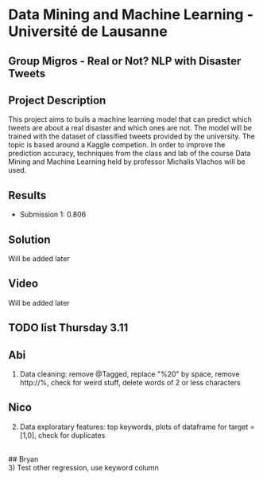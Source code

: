 # Data Mining and Machine Learning - Université de Lausanne
## Group Migros - Real or Not? NLP with Disaster Tweets

## Project Description

This project aims to buils a machine learning model that can predict which tweets are about a real disaster and which ones are not. 
The model will be trained with the dataset of classified tweets provided by the university. The topic is based around a Kaggle competion. 
In order to improve the prediction accuracy, techniques from the class and lab of the course Data Mining and Machine Learning held by professor Michalis Vlachos will be used. 

## Results

* Submission 1: 0.806

## Solution

Will be added later

## Video 

Will be added later

## TODO list Thursday 3.11

## Abi
1) Data cleaning: remove @Tagged, replace "%20" by space, remove http://%, check for weird stuff, delete words of 2 or less characters <br />

## Nico  <br />
2) Data exploratary features: top keywords, plots of dataframe for target = [1,0], check for duplicates
 <br />
## Bryan <br />
3) Test other regression, use keyword column
 <br />
